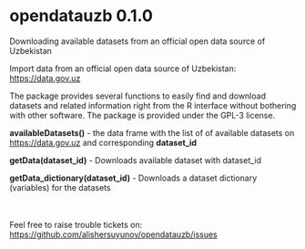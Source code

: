 # opendatauzb 0.1.0
Downloading available datasets from an official open data source of Uzbekistan

Import data from an official open data source of Uzbekistan: https://data.gov.uz

The package provides several functions to easily find and download datasets and related information right from the R interface without bothering with other software. 
The package is provided under the GPL-3 license.

**availableDatasets()** - the data frame with the list of of available datasets on https://data.gov.uz and corresponding **dataset_id**

**getData(dataset_id)** - Downloads available dataset with dataset_id

**getData_dictionary(dataset_id)** - Downloads a dataset dictionary (variables) for the datasets

<br><br>
Feel free to raise trouble tickets on: https://github.com/alishersuyunov/opendatauzb/issues
